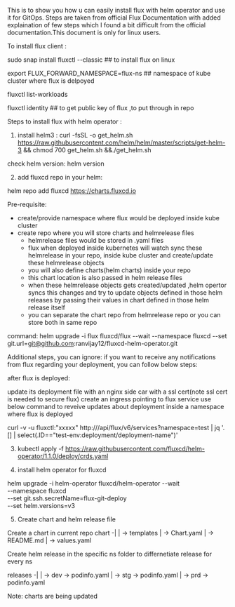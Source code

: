 
This is to show you how u can easily install flux with helm operator and use it for GitOps. Steps are taken from official Flux Documentation with added explaination of few steps which I found a bit difficult from the official documentation.This document is only for linux users.

To install flux client :

sudo snap install fluxctl --classic      ## to install flux on linux

export FLUX_FORWARD_NAMESPACE=flux-ns    ## namespace of kube cluster where flux is delpoyed
 
fluxctl list-workloads 
 
fluxctl identity                         ## to get public key of flux ,to put through in repo

Steps to install flux with helm operator :

1) install helm3 :
curl -fsSL -o get_helm.sh https://raw.githubusercontent.com/helm/helm/master/scripts/get-helm-3 && chmod 700 get_helm.sh &&./get_helm.sh
 
check helm version:
helm version

2) add fluxcd repo in your helm:

helm repo add fluxcd https://charts.fluxcd.io

Pre-requisite:
- create/provide namespace where flux would be deployed inside kube cluster
- create repo where you will store charts and helmrelease files 
   - helmrelease files would be stored in .yaml files 
   - flux when deployed inside kubernetes will watch sync these helmrelease in your repo, inside kube cluster and create/update these helmrelease objects 
   - you will also define charts(helm charts) inside your repo
   - this chart location is also passed in helm release files 
   - when these helmrelease objects gets created/updated ,helm opertor syncs this changes and try to update objects defined in those helm releases by passing their values in chart defined in those helm release itself
   - you can separate the chart repo from helmrelease repo or you can store both in same repo 

command: 
helm upgrade -i flux fluxcd/flux --wait --namespace fluxcd  --set git.url=git@github.com:ranvijay12/fluxcd-helm-operator.git     

Additional steps, you can ignore: 
if you want to receive any notifications from flux regarding your deployment, you can follow below steps:
 
after flux is deployed:
 
update its deployment file with an nginx side car with a ssl cert(note ssl cert is needed to secure flux) 
create an ingress pointing to flux service
use below command to reveive updates about deployment inside a namespace where flux is deployed 
 
curl -v -u fluxctl:"xxxxx" http://<domain-name-assigned-to-nginx-container>/api/flux/v6/services\?namespace\=test | jq '.[] | select(.ID=="test-env:deployment/deployment-name")'

3) kubectl apply -f https://raw.githubusercontent.com/fluxcd/helm-operator/1.1.0/deploy/crds.yaml

4) install helm operator for fluxcd

helm upgrade -i helm-operator fluxcd/helm-operator --wait \
--namespace fluxcd \
--set git.ssh.secretName=flux-git-deploy \
--set helm.versions=v3

5) Create chart and helm release file 

Create a chart in current repo 
chart -|
       | -> templates
       | -> Chart.yaml
       | -> README.md
       | -> values.yaml
       
Create helm release in the specific ns folder to differnetiate release for every ns

releases -|
          | -> dev -> podinfo.yaml
          | -> stg -> podinfo.yaml
          | -> prd -> podinfo.yaml

Note: charts are being updated 







